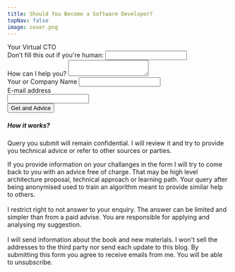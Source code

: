 ```yaml
---
title: Should You Become a Software Developer?
topNav: false
image: cover.png
---
```


<div class="w-full lg:max-w-full lg:flex shadow-lg mb-5">
  <div class="bg-white w-full rounded-b lg:rounded-b-none lg:rounded-r p-4 flex flex-col justify-between leading-normal">
    <div class="mb-2">Your Virtual CTO</div>
    <div class="grid grid-cols-1 md:grid-cols-2 gap-4">
      <form method="POST" name="submitter" data-netlify="true" netlify-honeypot="bot-field" action="/subscribed">
        <input type="hidden" name="form-name" value="submitter"/>
        <div class="hidden" aria-hidden="true">
          <label>
            Don’t fill this out if you're human: 
            <input name="bot-field"/>
          </label>
        </div>
        <div class="flex flex-wrap -mx-3 mb-6">
          <div class="w-full px-3 mb-2 md:mb-0">
            <label class="block uppercase tracking-wide text-gray-700 text-xs font-bold mb-2" for="message">How can I help you?</label>
            <textarea id="message" class="h-48 text-sm appearance-none block w-full bg-gray-200 text-gray-700 border border-gray-200 rounded py-3 px-4 mb-3 leading-tight focus:outline-none focus:bg-white" name="message"></textarea>
          </div>
          <div class="w-full px-3 mb-6 md:mb-0">
            <label class="block uppercase tracking-wide text-gray-700 text-xs font-bold mb-2" for="name">Your or Company Name</label>
            <input id="name" class="appearance-none h-16 text-sm block w-full bg-gray-200 text-gray-700 border border-gray-200 rounded py-3 px-4 mb-3 leading-tight focus:outline-none focus:bg-white" name="name" type="text">
          </div>
          <div class="w-full px-3 mb-6 md:mb-0">
            <label class="block uppercase tracking-wide text-gray-700 text-xs font-bold mb-2" for="email">E-mail address</label>
            <div class="flex">
              <input id="email" class="appearance-none h-16 text-sm block w-full bg-gray-200 text-gray-700 border border-gray-200 rounded py-3 px-4 mb-3 leading-tight focus:outline-none focus:bg-white" name="email" type="email">
              <div class="ml-1">
                <button class="bg-orange-600 hover:bg-orange-700 text-white font-bold py-2 px-4 rounded focus:outline-none focus:shadow-outline" type="submit">Get and Advice</button>
              </div>
            </div>
          </div>
        </div>
        <div data-netlify-recaptcha="true"></div>
      </form>
      <div>
        <h5>How it works?</h5>
        <p class="text-sm mb-2">
          Query you submit will remain confidential. I will review it and try to provide you technical advice or refer to other sources or parties.
        </p>
        <p class="text-xs text-gray-600">
          If you provide information on your challanges in the form I will try to come back to you with an advice free of charge. That may be high level
          architecture proposal, technical approach or learning path. Your query after being anonymised used to train an algorithm meant to provide similar
          help to others.<br/><br/>
          I restrict right to not answer to your enquiry. The answer can be limited and simpler than from a paid advise. You are responsible for applying and analysing my suggestion.
          <br/><br/>
          I will send information about the book and new materials. I won't sell the addresses to the third party nor send each update to this blog.
          By submitting this form you agree to receive emails from me. You will be able to unsubscribe.          
        </p>
      </div>      
    </div>
  </div>
</div>

